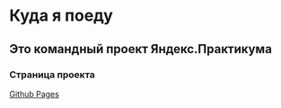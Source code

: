 # Куда я поеду

## Это командный проект Яндекс.Практикума

### Страница проекта

[Github Pages](https://nemial.github.io/teamwork-yandex-travel/index.html)
